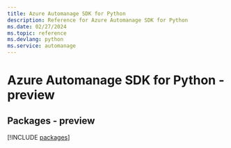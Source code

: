 ```yaml
---
title: Azure Automanage SDK for Python
description: Reference for Azure Automanage SDK for Python
ms.date: 02/27/2024
ms.topic: reference
ms.devlang: python
ms.service: automanage
---
```

# Azure Automanage SDK for Python - preview
## Packages - preview
[!INCLUDE [packages](automanage-index.md)]